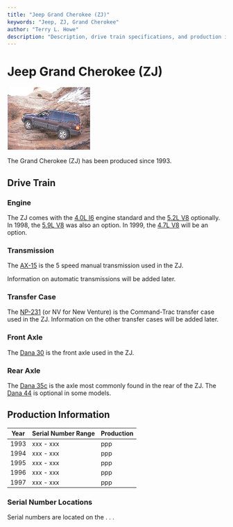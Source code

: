 ```yaml
---
title: "Jeep Grand Cherokee (ZJ)"
keywords: "Jeep, ZJ, Grand Cherokee"
author: "Terry L. Howe"
description: "Description, drive train specifications, and production information for the Jeep Grand Cherokee ZJ"
---
```

# Jeep Grand Cherokee (ZJ)

[![Tom Zehrbach's ZJ in Moab](../../img/tomzj_.jpg)](../../img/tomzj.jpg) 

The Grand Cherokee (ZJ) has been produced since 1993. 

## Drive Train

### Engine

The ZJ comes with the [4.0L I6](/engine/factory/amc242.md) engine standard and the [5.2L V8](/engine/factory/d318.md) optionally. In 1998, the [5.9L V8](/engine/factory/d360.md) was also an option. In 1999, the [4.7L V8](/engine/factory/d287.md) will be an option. 

### Transmission

The [AX-15](/transmission/factory/ax15.md) is the 5 speed manual transmission used in the ZJ. 

Information on automatic transmissions will be added later. 

### Transfer Case

The [NP-231](/xfer/factory/np231.md) (or NV for New Venture) is the Command-Trac transfer case used in the ZJ. Information on the other transfer cases will be added later. 

### Front Axle

The [Dana 30](/axle/factory/d30.md) is the front axle used in the ZJ. 

### Rear Axle

The [Dana 35c](/axle/factory/d35c.md) is the axle most commonly found in the rear of the ZJ. The [Dana 44](/axle/factory/d44.md) is optional in some models. 

## Production Information

| Year | Serial Number Range | Production |
|------|---------------------|------------|
| 1993 | xxx - xxx           | ppp        |
| 1994 | xxx - xxx           | ppp        |
| 1995 | xxx - xxx           | ppp        |
| 1996 | xxx - xxx           | ppp        |
| 1997 | xxx - xxx           | ppp        |

### Serial Number Locations

Serial numbers are located on the . . .